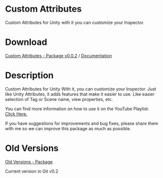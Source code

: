 # Custom Attributes
Custom Attributes for Unity with it you can customize your Inspector.

# Download

[Custom Attributes - Package v0.0.2](https://drive.google.com/file/d/1F8ysT3opqUrT01SVjgGFu6qiGUyr5Ujn/view?usp=drive_link)
 / 
[Documentation](https://drive.google.com/file/d/18iHmnYCjCZyHDvqhkbPIW7640Exvm5OH/view?usp=drive_link)

# Description

Custom Attributes for Unity With it, you can customize your Inspector.
Just like Unity Attributes, it adds features that make it easier to use.
Like easier selection of Tag or Scene name, view properties, etc.

You can find more information on how to use it on the YouTube Playlist: [Click Here.](https://www.youtube.com/playlist?list=PL5hnfx09yM4I_6OdJvShZ0rRtYF9jv6Cd)

If you have suggestions for improvements and bug fixes, please share them with me so we can improve this package as much as possible.

# Old Versions
[Old Versions - Package](https://drive.google.com/drive/folders/11oOED_mjsBatoCkEb2e89NtRYpUq3ABZ)

Current version in Git v0.2